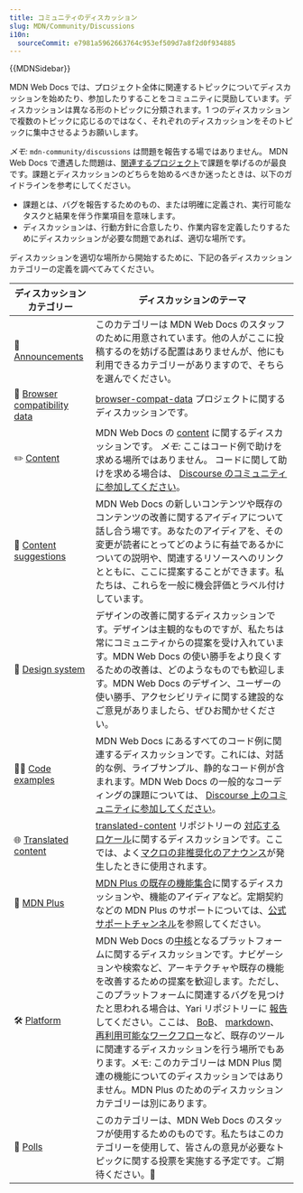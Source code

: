 ```yaml
---
title: コミュニティのディスカッション
slug: MDN/Community/Discussions
i10n:
  sourceCommit: e7981a5962663764c953ef509d7a8f2d0f934885
---
```


{{MDNSidebar}}

MDN Web Docs では、プロジェクト全体に関連するトピックについてディスカッションを始めたり、参加したりすることをコミュニティに奨励しています。ディスカッションは異なる形のトピックに分類されます。1 つのディスカッションで複数のトピックに応じるのではなく、それぞれのディスカッションをそのトピックに集中させるようお願いします。

_メモ:_ `mdn-community/discussions` は問題を報告する場ではありません。 MDN Web Docs で遭遇した問題は、[関連するプロジェクト](https://github.com/mdn/)で課題を挙げるのが最良です。課題とディスカッションのどちらを始めるべきか迷ったときは、以下のガイドラインを参考にしてください。

- 課題とは、バグを報告するためのもの、または明確に定義され、実行可能なタスクと結果を伴う作業項目を意味します。
- ディスカッションは、行動方針に合意したり、作業内容を定義したりするためにディスカッションが必要な問題であれば、適切な場所です。

ディスカッションを適切な場所から開始するために、下記の各ディスカッションカテゴリーの定義を調べてみてください。

<table>
  <thead>
    <tr>
      <th scope="col">ディスカッションカテゴリー</th>
      <th scope="col">ディスカッションのテーマ</th>
    </tr>
  </thead>
  <tbody>
    <tr>
      <td>
        📣
        <a
          href="https://github.com/mdn/mdn-community/discussions/categories/announcements"
          >Announcements</a
        >
      </td>
      <td>
        このカテゴリーは MDN Web Docs のスタッフのために用意されています。他の人がここに投稿するのを妨げる配置はありませんが、他にも利用できるカテゴリーがありますので、そちらを選んでください。
      </td>
    </tr>
    <tr>
      <td>
        🔮
        <a
          href="https://github.com/mdn/mdn-community/discussions/categories/browser-compatibility-data"
          >Browser compatibility data</a
        >
      </td>
      <td>
        <a href="https://github.com/mdn/browser-compat-data"
          >browser-compat-data</a
        >
        プロジェクトに関するディスカッションです。
      </td>
    </tr>
    <tr>
      <td>
        ✏️
        <a
          href="https://github.com/mdn/mdn-community/discussions/categories/content"
          >Content</a
        >
      </td>
      <td>
        MDN Web Docs の
        <a href="https://github.com/mdn/content">content</a> に関するディスカッションです。
        <em>メモ:</em> ここはコード例で助けを求める場所ではありません。
        コードに関して助けを求める場合は、
        <a href="https://discourse.mozilla.org/c/mdn/learn/250"
          >Discourse のコミュニティに参加してください</a
        >。
      </td>
    </tr>
    <tr>
      <td>
        🙋
        <a
          href="https://github.com/mdn/mdn-community/discussions/categories/content-suggestions"
          >Content suggestions</a
        >
      </td>
      <td>
        MDN Web Docs の新しいコンテンツや既存のコンテンツの改善に関するアイディアについて話し合う場です。あなたのアイディアを、その変更が読者にとってどのように有益であるかについての説明や、関連するリソースへのリンクとともに、ここに提案することができます。私たちは、これらを一般に機会評価とラベル付けしています。
      </td>
    </tr>
    <tr>
      <td>
        🎨
        <a
          href="https://github.com/mdn/mdn-community/discussions/categories/design-system"
          >Design system</a
        >
      </td>
      <td>
        デザインの改善に関するディスカッションです。デザインは主観的なものですが、私たちは常にコミュニティからの提案を受け入れています。MDN Web Docs の使い勝手をより良くするための改善は、どのようなものでも歓迎します。MDN Web Docs のデザイン、ユーザーの使い勝手、アクセシビリティに関する建設的なご意見がありましたら、ぜひお聞かせください。
      </td>
    </tr>
    <tr>
      <td>
        👩‍💻
        <a
          href="https://github.com/mdn/mdn-community/discussions/categories/interactive-examples"
          >Code examples</a
        >
      </td>
      <td>
        MDN Web Docs にあるすべてのコード例に関連するディスカッションです。これには、対話的な例、ライブサンプル、静的なコード例が含まれます。MDN Web Docs の一般的なコーディングの課題については、
        <a href="https://discourse.mozilla.org/c/mdn/learn/250"
          >Discourse 上のコミュニティに参加してください</a
        >。
      </td>
    </tr>
    <tr>
      <td>
        🌐
        <a
          href="https://github.com/mdn/mdn-community/discussions/categories/localisation"
          >Translated content</a
        >
      </td>
      <td>
        <a href="https://github.com/mdn/translated-content/"
          >translated-content</a
        >
        リポジトリーの
        <a href="https://github.com/mdn/translated-content/#locales"
          >対応するロケール</a
        >に関するディスカッションです。ここでは、よく<a href="https://github.com/mdn/mdn-community/discussions/67"
          >マクロの非推奨化のアナウンス</a
        >が発生したときに使用されます。
      </td>
    </tr>
    <tr>
      <td>
        👾
        <a
          href="https://github.com/mdn/mdn-community/discussions/categories/mdn-plus"
          >MDN Plus</a
        >
      </td>
      <td>
        <a href="/ja/plus"
          >MDN Plus の既存の機能集合</a
        >に関するディスカッションや、機能のアイディアなど。定期契約などの MDN Plus のサポートについては、<a href="https://support.mozilla.org/ja/products/mdn-plus"
          >公式サポートチャンネル</a
        >を参照してください。
      </td>
    </tr>
    <tr>
      <td>
        🛠️
        <a
          href="https://github.com/mdn/mdn-community/discussions/categories/platform"
          >Platform</a
        >
      </td>
      <td>
        MDN Web Docs の<a href="https://github.com/mdn/yari">中核</a>となるプラットフォームに関するディスカッションです。ナビゲーションや検索など、アーキテクチャや既存の機能を改善するための提案を歓迎します。ただし、このプラットフォームに関連するバグを見つけたと思われる場合は、Yari リポジトリーに
        <a
          href="https://github.com/mdn/yari/issues/choose?q=is%3Aissue+is%3Aopen+sort%3Aupdated-desc"
          >報告</a
        >
        してください。ここは、
        <a href="https://github.com/mdn/bob">BoB</a>、
        <a href="https://github.com/mdn/markdown/">markdown</a>、
        <a href="https://github.com/mdn/workflows">再利用可能なワークフロー</a>など、既存のツールに関連するディスカッションを行う場所でもあります。メモ: このカテゴリーは MDN Plus 関連の機能についてのディスカッションではありません。MDN Plus のためのディスカッションカテゴリーは別にあります。
      </td>
    </tr>
    <tr>
      <td>
        🤖
        <a
          href="https://github.com/mdn/mdn-community/discussions/categories/polls"
          >Polls</a
        >
      </td>
      <td>
        このカテゴリーは、MDN Web Docs のスタッフが使用するためのものです。私たちはこのカテゴリーを使用して、皆さんの意見が必要なトピックに関する投票を実施する予定です。ご期待ください。👀
      </td>
    </tr>
  </tbody>
</table>
